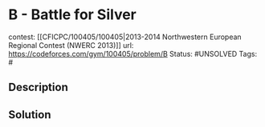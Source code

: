 # B - Battle for Silver

contest: [[CFICPC/100405/100405|2013-2014 Northwestern European Regional Contest (NWERC 2013)]]
url: https://codeforces.com/gym/100405/problem/B
Status: #UNSOLVED
Tags: #

## Description

## Solution

